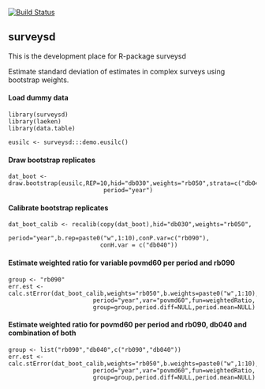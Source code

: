 [![Build Status](https://travis-ci.org/statistikat/surveysd.svg?branch=master)](https://travis-ci.org/statistikat/surveysd)
<!--[![Coverage Status](https://coveralls.io/repos/github/statistikat/surveysd/badge.svg?branch=master)](https://coveralls.io/github/statistikat/surveysd?branch=master)-->
<!--[![CRAN](http://www.r-pkg.org/badges/version/surveysd)](https://CRAN.R-project.org/package=surveysd)-->
<!--[![Downloads](http://cranlogs.r-pkg.org/badges/surveysd)](https://CRAN.R-project.org/package=surveysd)-->
<!--[![Mentioned in Awesome Official Statistics ](https://awesome.re/mentioned-badge.svg)](http://www.awesomeofficialstatistics.org)-->

## surveysd
This is the development place for R-package surveysd

Estimate standard deviation of estimates in complex surveys using bootstrap weights.


#### Load dummy data
```{r}
library(surveysd)
library(laeken)
library(data.table)

eusilc <- surveysd:::demo.eusilc()
``` 

#### Draw bootstrap replicates

```{r}
dat_boot <- draw.bootstrap(eusilc,REP=10,hid="db030",weights="rb050",strata=c("db040"),
                           period="year")
```
   
#### Calibrate bootstrap replicates
```{r}
dat_boot_calib <- recalib(copy(dat_boot),hid="db030",weights="rb050",
                          period="year",b.rep=paste0("w",1:10),conP.var=c("rb090"),
                          conH.var = c("db040"))
```

#### Estimate weighted ratio for variable povmd60 per period and rb090
```{r}
group <- "rb090"
err.est <- calc.stError(dat_boot_calib,weights="rb050",b.weights=paste0("w",1:10),
                        period="year",var="povmd60",fun=weightedRatio,
                        group=group,period.diff=NULL,period.mean=NULL)
```

#### Estimate weighted ratio for povmd60 per period and rb090, db040 and combination of both
```{r}
group <- list("rb090","db040",c("rb090","db040"))
err.est <- calc.stError(dat_boot_calib,weights="rb050",b.weights=paste0("w",1:10),
                        period="year",var="povmd60",fun=weightedRatio,
                        group=group,period.diff=NULL,period.mean=NULL)
```
